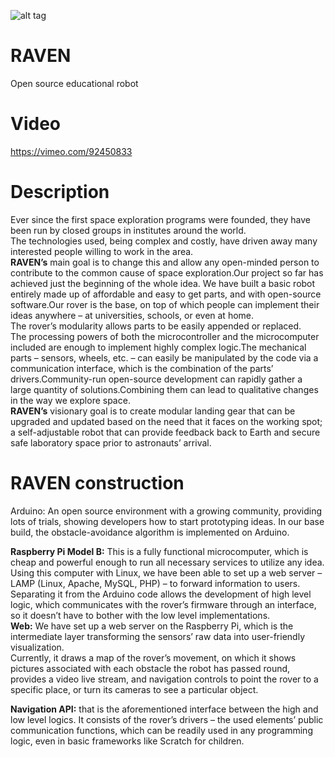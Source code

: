 ![alt tag](http://store.picbg.net/pubpic/16/84/b98488c81d151684.png)

RAVEN
=====

Open source educational robot

Video
====
https://vimeo.com/92450833


Description
====
Ever since the first space exploration programs were founded, they have been run by closed groups in institutes around the world.    
The technologies used, being complex and costly, have driven away many interested people willing to work in the area.    
**RAVEN’s** main goal is to change this and allow any open-minded person to contribute to the common cause of space exploration.Our project so far has achieved just the beginning of the whole idea. We have built a basic robot entirely made up of affordable and easy to get parts, and with open-source software.Our rover is the base, on top of which people can implement their ideas anywhere – at universities, schools, or even at home.   
The rover’s modularity allows parts to be easily appended or replaced.    
The processing powers of both the microcontroller and the microcomputer included are enough to implement highly complex logic.The mechanical parts – sensors, wheels, etc. – can easily be manipulated by the code via a communication interface, which is the combination of the parts’ drivers.Community-run open-source development can rapidly gather a large quantity of solutions.Combining them can lead to qualitative changes in the way we explore space.    
**RAVEN’s** visionary goal is to create modular landing gear that can be upgraded and updated based on the need that it faces on the working spot; a self-adjustable robot that can provide feedback back to Earth and secure safe laboratory space prior to astronauts’ arrival.   

**RAVEN** construction
====
Arduino: An open source environment with a growing community, providing lots of trials, showing developers how to start prototyping ideas. In our base build, the obstacle-avoidance algorithm is implemented on Arduino.   

**Raspberry Pi Model B:** This is a fully functional microcomputer, which is cheap and powerful enough to run all necessary services to utilize any idea.    
Using this computer with Linux, we have been able to set up a web server – LAMP (Linux, Apache, MySQL, PHP) – to forward information to users.    
Separating it from the Arduino code allows the development of high level logic, which communicates with the rover’s firmware through an interface, so it doesn’t have to bother with the low level implementations.   
**Web:** We have set up a web server on the Raspberry Pi, which is the intermediate layer transforming the sensors’ raw data into user-friendly visualization.   
Currently, it draws a map of the rover’s movement, on which it shows pictures associated with each obstacle the robot has passed round, provides a video live stream, and navigation controls to point the rover to a specific place, or turn its cameras to see a particular object.   

**Navigation API:** that is the aforementioned interface between the high and low level logics. It consists of the rover’s drivers – the used elements’ public communication functions, which can be readily used in any programming logic, even in basic frameworks like Scratch for children.


